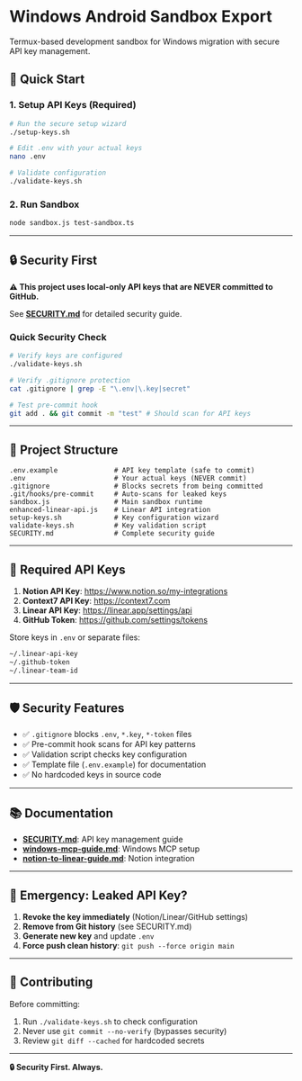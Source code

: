 # Windows Android Sandbox Export

Termux-based development sandbox for Windows migration with secure API key management.

## 🚀 Quick Start

### 1. Setup API Keys (Required)
```bash
# Run the secure setup wizard
./setup-keys.sh

# Edit .env with your actual keys
nano .env

# Validate configuration
./validate-keys.sh
```

### 2. Run Sandbox
```bash
node sandbox.js test-sandbox.ts
```

---

## 🔒 Security First

**⚠️ This project uses local-only API keys that are NEVER committed to GitHub.**

See **[SECURITY.md](SECURITY.md)** for detailed security guide.

### Quick Security Check
```bash
# Verify keys are configured
./validate-keys.sh

# Verify .gitignore protection
cat .gitignore | grep -E "\.env|\.key|secret"

# Test pre-commit hook
git add . && git commit -m "test" # Should scan for API keys
```

---

## 📁 Project Structure

```
.env.example              # API key template (safe to commit)
.env                      # Your actual keys (NEVER commit)
.gitignore                # Blocks secrets from being committed
.git/hooks/pre-commit     # Auto-scans for leaked keys
sandbox.js                # Main sandbox runtime
enhanced-linear-api.js    # Linear API integration
setup-keys.sh             # Key configuration wizard
validate-keys.sh          # Key validation script
SECURITY.md               # Complete security guide
```

---

## 🔑 Required API Keys

1. **Notion API Key**: https://www.notion.so/my-integrations
2. **Context7 API Key**: https://context7.com
3. **Linear API Key**: https://linear.app/settings/api
4. **GitHub Token**: https://github.com/settings/tokens

Store keys in `.env` or separate files:
```bash
~/.linear-api-key
~/.github-token
~/.linear-team-id
```

---

## 🛡️ Security Features

- ✅ `.gitignore` blocks `.env`, `*.key`, `*-token` files
- ✅ Pre-commit hook scans for API key patterns
- ✅ Validation script checks key configuration
- ✅ Template file (`.env.example`) for documentation
- ✅ No hardcoded keys in source code

---

## 📚 Documentation

- **[SECURITY.md](SECURITY.md)**: API key management guide
- **[windows-mcp-guide.md](windows-mcp-guide.md)**: Windows MCP setup
- **[notion-to-linear-guide.md](notion-to-linear-guide.md)**: Notion integration

---

## 🚨 Emergency: Leaked API Key?

1. **Revoke the key immediately** (Notion/Linear/GitHub settings)
2. **Remove from Git history** (see SECURITY.md)
3. **Generate new key** and update `.env`
4. **Force push clean history**: `git push --force origin main`

---

## 🤝 Contributing

Before committing:
1. Run `./validate-keys.sh` to check configuration
2. Never use `git commit --no-verify` (bypasses security)
3. Review `git diff --cached` for hardcoded secrets

---

**🔒 Security First. Always.**
